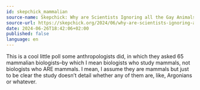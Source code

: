 ```yaml
---
id: skepchick_mammalian
source-name: Skepchick: Why are Scientists Ignoring all the Gay Animals??
source-url: https://skepchick.org/2024/06/why-are-scientists-ignoring-all-the-gay-animals/
date: 2024-06-26T18:42:06+02:00
published: false
language: en
---
```


This is a cool little poll some anthropologists did, in which they asked 65 mammalian biologists–by which I mean biologists who study mammals, not biologists who ARE mammals. I mean, I assume they are mammals but just to be clear the study doesn’t detail whether any of them are, like, Argonians or whatever.
